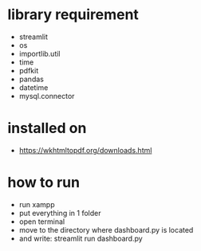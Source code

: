 # library requirement
- streamlit
- os
- importlib.util
- time
- pdfkit
- pandas
- datetime
- mysql.connector

# installed on 
- https://wkhtmltopdf.org/downloads.html

# how to run
- run xampp
- put everything in 1 folder
- open terminal
- move to the directory where dashboard.py is located
- and write: streamlit run dashboard.py
